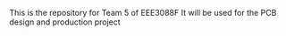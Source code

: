 This is the repository for Team 5 of EEE3088F
It will be used for the PCB design and production project
